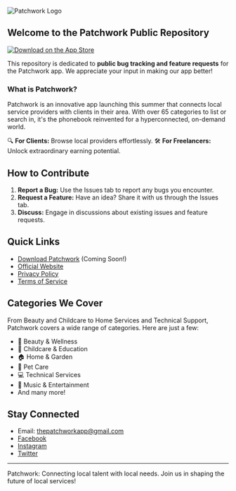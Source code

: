
![Patchwork Logo](https://static.wixstatic.com/media/589a79_49c5f347f83143ac98ebbd7411e52b67~mv2.png)

## Welcome to the Patchwork Public Repository

[![Download on the App Store](https://static.wixstatic.com/media/589a79_4b31bb282acd4d9fa70d3d8af65ef650~mv2.png/v1/fill/w_165,h_55,al_c,q_85,usm_0.66_1.00_0.01,enc_auto/589a79_4b31bb282acd4d9fa70d3d8af65ef650~mv2.png)](https://apps.apple.com/ca/app/patchwork-local-freelancers/id1478768303)

This repository is dedicated to **public bug tracking and feature requests** for the Patchwork app. We appreciate your input in making our app better!

### What is Patchwork?

Patchwork is an innovative app launching this summer that connects local service providers with clients in their area. With over 65 categories to list or search in, it's the phonebook reinvented for a hyperconnected, on-demand world.

🔍 **For Clients:** Browse local providers effortlessly.
🛠️ **For Freelancers:** Unlock extraordinary earning potential.

## How to Contribute

1. **Report a Bug:** Use the Issues tab to report any bugs you encounter.
2. **Request a Feature:** Have an idea? Share it with us through the Issues tab.
3. **Discuss:** Engage in discussions about existing issues and feature requests.

## Quick Links

- [Download Patchwork](https://app-store-link) (Coming Soon!)
- [Official Website](https://www.thepatchworkapp.ca/)
- [Privacy Policy](https://www.thepatchworkapp.ca/privacypolicy)
- [Terms of Service](https://www.thepatchworkapp.ca/termsofservice)

## Categories We Cover

From Beauty and Childcare to Home Services and Technical Support, Patchwork covers a wide range of categories. Here are just a few:

- 💅 Beauty & Wellness
- 👶 Childcare & Education
- 🏠 Home & Garden
- 🐾 Pet Care
- 💻 Technical Services
- 🎵 Music & Entertainment
- And many more!

## Stay Connected

- Email: [thepatchworkapp@gmail.com](mailto:thepatchworkapp@gmail.com)
- [Facebook](https://facebook.com/patchworkapp)
- [Instagram](https://instagram.com/patchworkapp)
- [Twitter](https://twitter.com/patchworkapp)

---

Patchwork: Connecting local talent with local needs. Join us in shaping the future of local services!

